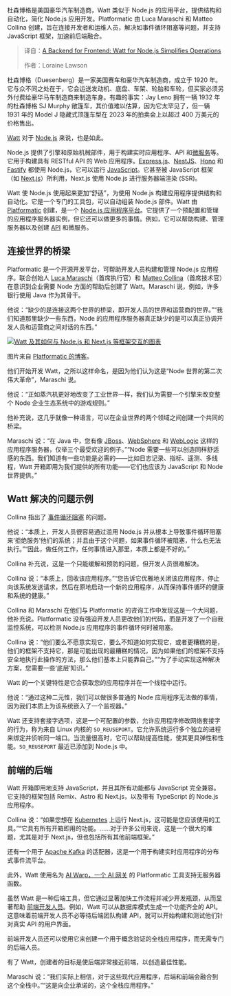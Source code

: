 <!--
title: Backend for Frontend：Watt for Node.js 简化操作
cover: https://cdn.thenewstack.io/media/2025/08/c1f7b514-1922_duesenberg_indianapolis_500_winner_.jpg
summary: 杜森博格是美国豪华汽车制造商，Watt 类似于 Node.js 的应用平台，提供结构和自动化，简化 Node.js 应用开发。Platformatic 由 Luca Maraschi 和 Matteo Collina 创建，旨在连接开发者和运维人员，解决如事件循环阻塞等问题，并支持 JavaScript 框架，加速前后端融合。
-->

杜森博格是美国豪华汽车制造商，Watt 类似于 Node.js 的应用平台，提供结构和自动化，简化 Node.js 应用开发。Platformatic 由 Luca Maraschi 和 Matteo Collina 创建，旨在连接开发者和运维人员，解决如事件循环阻塞等问题，并支持 JavaScript 框架，加速前后端融合。

> 译自：[A Backend for Frontend: Watt for Node.js Simplifies Operations](https://thenewstack.io/a-backend-for-frontend-watt-for-node-js-simplifies-operations/)
> 
> 作者：Loraine Lawson

杜森博格（Duesenberg）是一家美国赛车和豪华汽车制造商，成立于 1920 年。它与众不同之处在于，它会运送发动机、底盘、车架、轮胎和车轮，但买家必须另外付费给豪华马车制造商来制造车身。有趣的事实：Jay Leno 拥有一辆 1932 年的杜森博格 SJ Murphy 敞篷车，其价值难以估算，因为它太罕见了，但一辆 1931 年的 Model J 隐藏式顶篷车型在 2023 年的拍卖会上以超过 400 万美元的价格售出。

[Watt](https://docs.platformatic.dev/docs/getting-started/quick-start-watt) 对于 [Node.js](https://thenewstack.io/node-js-24-your-next-big-frontend-upgrade/) 来说，也是如此。

Node.js 提供了引擎和原始机械部件，用于构建实时应用程序、API 和[微服务](https://thenewstack.io/introduction-to-microservices/)等。它用于构建具有 RESTful API 的 Web 应用程序。[Express.js](https://thenewstack.io/a-showdown-between-express-js-and-fastify-web-app-frameworks/)、[NestJS](https://thenewstack.io/configure-microservices-in-nestjs-a-beginners-guide/)、[Hono](https://thenewstack.io/hono-shows-the-way-for-microframeworks-in-a-post-react-world/) 和 [Fastify](https://thenewstack.io/introducing-fastify-speedy-node-js-web-framework/) 都使用 Node.js，它可以运行 [JavaScript](https://thenewstack.io/introduction-to-javascript/)。它甚至被 JavaScript 框架（如 [Next.js](https://thenewstack.io/next-js-react-router-tanstack-when-to-use-each/)）所利用，Next.js 使用 Node.js 进行服务器端渲染 (SSR)。

Watt 使 Node.js 使用起来更加“舒适”，为使用 Node.js 构建应用程序提供结构和自动化。它是一个专门的工具包，可以自动组装 Node.js 部件。Watt 由 [Platformatic](https://docs.platformatic.dev/) 创建，是一个 [Node.js 应用程序平台](https://blog.platformatic.dev/introducing-the-node-application-platform)。它提供了一个预配置和管理的应用程序服务器实例，但它还可以做更多的事情。例如，它可以帮助构建、管理服务器以及创建 [API](https://thenewstack.io/generative-ai-creates-apis-faster-than-teams-can-secure-them/) 和微服务。

## 连接世界的桥梁

Platformatic 是一个开源开发平台，可帮助开发人员构建和管理 Node.js 应用程序。联合创始人 [Luca Maraschi](https://www.linkedin.com/in/lucamaraschi/?originalSubdomain=ca)（首席执行官）和 [Matteo Collina](https://www.linkedin.com/in/matteocollina/?originalSubdomain=it)（首席技术官）在意识到企业需要 Node 方面的帮助后创建了 Watt。Maraschi 说，例如，许多银行使用 Java 作为其骨干。

他说：“缺少的是连接这两个世界的桥梁，即开发人员的世界和运营商的世界。”“我们知道那里缺少一些东西，Node 的应用程序服务器真正缺少的是可以真正协调开发人员和运营商之间对话的东西。”

[![Watt 及其如何与 Node.js 和 Next.js 等框架交互的图表](https://cdn.thenewstack.io/media/2025/08/1a45e74a-watt.jpg)](https://cdn.thenewstack.io/media/2025/08/1a45e74a-watt.jpg)

图片来自 [Platformatic 的博客](https://blog.platformatic.dev/introducing-the-node-application-platform)。

他们开始开发 Watt，之所以这样命名，是因为他们认为这是“Node 世界的第二次伟大革命”，Maraschi 说。

他说：“正如蒸汽机更好地改变了工业世界一样，我们认为需要一个引擎来改变整个 Node 企业生态系统中的游戏规则。”

他补充说，这几乎就像一种语言，可以在企业世界的两个领域之间创建一个共同的桥梁。

Maraschi 说：“在 Java 中，您有像 [JBoss](https://thenewstack.io/red-hat-jboss-data-grid-not-just-storing-java-objects-anymore/)、[WebSphere](https://www.ibm.com/products/websphere-application-server) 和 [WebLogic](https://www.oracle.com/java/weblogic/) 这样的应用程序服务器，仅举三个最受欢迎的例子。”“Node 需要一些可以创造同样舒适感的东西。我们知道有一些功能是必需的——比如日志记录、指标、遥测、多线程，Watt 开箱即用为我们提供的所有功能——它们也应该为 JavaScript 和 Node 世界提供。”

## Watt 解决的问题示例

Collina 指出了 [事件循环阻塞](https://nodejs.org/en/learn/asynchronous-work/dont-block-the-event-loop) 的问题。

他说：“本质上，开发人员很容易通过滥用 Node.js 并从根本上导致事件循环阻塞来‘拒绝服务’他们的系统；并且由于这个问题，如果事件循环被阻塞，什么也无法执行。”“因此，做任何工作，任何事情进入那里，本质上都是不好的。”

Collina 补充说，这是一个只能缓解和预防的问题，但开发人员很难解决。

Collina 说：“本质上，回收该应用程序。”“您告诉它优雅地关闭该应用程序，停止向该系统发送请求，然后在原地启动一个新的应用程序，从而保持事件循环的健康和系统的健康。”

Collina 和 Maraschi 在他们与 Platformatic 的咨询工作中发现这是一个大问题，他补充说。Platformatic 没有强迫开发人员更改他们的代码，而是开发了一个自我监控系统，可以检测 Node.js 应用程序的事件循环何时被阻塞。

Collina 说：“他们要么不愿意实现它，要么不知道如何实现它，或者更糟糕的是，他们的框架不支持它，那是可能出现的最糟糕的情况，因为如果他们的框架不支持安全地执行此操作的方法，那么他们基本上只能靠自己。”“为了手动实现这种解决方案，您需要一些‘底层’知识。”

Watt 的一个关键特性是它会获取您的应用程序并在一个线程中运行。

他说：“通过这种二元性，我们可以做很多普通的 Node 应用程序无法做的事情，因为我们本质上为该系统嵌入了一个监视器。”

Watt 还支持套接字选项，这是一个可配置的参数，允许应用程序修改网络套接字的行为，称为来自 Linux 内核的 `SO_REUSEPORT`。它允许系统运行多个独立的进程来绑定并侦听同一端口。当流量很高时，它可以帮助提高性能，使其更具弹性和性能。`SO_REUSEPORT` 最近已添加到 Node.js 中。

## 前端的后端

Watt 开箱即用地支持 JavaScript，并且其所有功能都与 JavaScript 完全兼容。它支持的框架包括 Remix、Astro 和 Next.js，以及带有 TypeScript 的 Node.js 应用程序。

Collina 说：“如果您想在 [Kubernetes](https://thenewstack.io/kubernetes/) 上运行 Next.js，这可能是您应该使用的工具。”“它具有所有开箱即用的功能。……对于许多公司来说，这是一个很大的难题，尤其是对于 Next.js，但也包括所有其他前端框架。”

还有一个用于 [Apache Kafka](https://thenewstack.io/the-new-look-and-feel-of-apache-kafka-4-0/) 的适配器，这是一个用于构建实时应用程序的分布式事件流平台。

此外，Watt 使用名为 [AI Warp，一个 AI 网关](https://blog.platformatic.dev/ai-warp-1-0-0) 的 Platformatic 工具支持无服务器函数。

虽然 Watt 是一种后端工具，但它通过显著加快工作流程并减少开发瓶颈，从而显著帮助 [前端开发人员](https://roadmap.sh/frontend)。例如，Watt 可以从数据库模式生成一个功能齐全的 API。这意味着前端开发人员不必等待后端团队构建 API，就可以开始构建和测试他们针对真实 API 的用户界面。

前端开发人员还可以使用它来创建一个用于概念验证的全栈应用程序，而无需专门的后端人员。

有了 Watt，创建者的目标是使后端非常接近前端，以创造最佳性能。

Maraschi 说：“我们实际上相信，对于这些现代应用程序，后端和前端会融合到这个全栈中。”“这是向企业承诺的，这个全栈应用程序。”